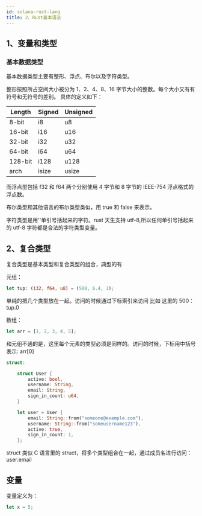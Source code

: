 ```yaml
---
id: solana-rust-lang
title: 2、Rust基本语法
---
```


## 1、变量和类型

### 基本数据类型

基本数据类型主要有整形、浮点、布尔以及字符类型。

整形按照所占空间大小被分为 1、2、4、8、16 字节大小的整数。每个大小又有有符号和无符号的差别。 具体的定义如下：

| Length  | Signed | Unsigned |
| ------- | ------ | -------- |
| 8-bit   | i8     | u8       |
| 16-bit  | i16    | u16      |
| 32-bit  | i32    | u32      |
| 64-bit  | i64    | u64      |
| 128-bit | i128   | u128     |
| arch    | isize  | usize    |

而浮点型包括 f32 和 f64 两个分别使用 4 字节和 8 字节的 IEEE-754 浮点格式的浮点数。

布尔类型和其他语言的布尔类型类似，用 true 和 false 来表示。

字符类型是用''单引号括起来的字符。rust 天生支持 utf-8,所以任何单引号括起来的 utf-8 字符都是合法的字符类型变量。

## 2、复合类型

复合类型是基本类型和复合类型的组合，典型的有

元组：

```rust
let tup: (i32, f64, u8) = (500, 6.4, 1);
```

单纯的把几个类型放在一起。访问的时候通过下标索引来访问 比如 这里的 500：tup.0

数组：

```rust
let arr = [1, 2, 3, 4, 5];
```

和元组不通的是，这里每个元素的类型必须是同样的。访问的时候，下标用中括号表示: arr[0]

```rust
struct:

    struct User {
        active: bool,
        username: String,
        email: String,
        sign_in_count: u64,
    }

    let user = User {
        email: String::from("someone@example.com"),
        username: String::from("someusername123"),
        active: true,
        sign_in_count: 1,
    };
```

struct 类似 C 语言里的 struct，将多个类型组合在一起，通过成员名进行访问：user.email

## 变量

变量定义为：

```rust
let x = 5;
```

